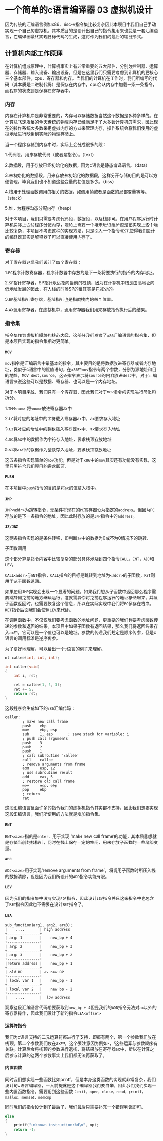 # 一个简单的c语言编译器 03  虚拟机设计

因为传统的汇编语言例如x86、risc-v指令集比较复杂因此本项目中我们自己手动实现一个自己的虚拟机，其本质目的是设计出自己的指令集用来也就是一套汇编语言，在编译器最终实现目标代码的生成，这将作为我们的最后的输出形式。

## 计算机内部工作原理

在计算机组成原理中，计算机事实上有非常重要的五大部件，分别为控制器、运算器、存储器、输入设备、输出设备。但是在这里我们只需要考虑到计算机的更核心三个基本部件，cpu、寄存器和内存。当我们的计算机在工作时，我们所编写的代码（其本质是二进制代码）是保存在内存中，cpu会从内存中加载一条一条指令，而程序的状态则是保存在寄存器中。

### 内存

内存在计算机中是非常重要的，内存可以存储数据当然这个数据是多种多样的。在计算机飞速发展的今天传统的物理内存已经满足不了大多数计算机的需求，因此现在的操作系统大多数采用虚拟内存的方式来管理内存，操作系统会将我们使用的虚拟地址进行映射到实际的物理存储上。

当一个程序存储到内存中时，实际上会分成很多的段：

1.代码段，用来存放代码（或者是指令）。（text）

2.数据段，用于存放已经初始化的数据，因为c语言是静态编译语言。（data）

3.未初始化的数据段，用来存放未初始化的数据段，这样分开存储的目的是可以方便管理。毕竟我们也不知道这些变量的初值是多少。（bss）

4.栈用于处理函数调用的相关的数据，如调用帧或者是函数的局部变量等等。（stack）

5.堆，为程序动态分配内存（heap）

对于本项目，我们只需要考虑代码段，数据段，以及栈即可。在用户程序运行时计算机实际上会给程序分配内存，理论上需要一个堆来进行维护但是在实现上这个堆比较复杂，本项目不考虑这种的实现方法，只是引入一个指令`MEST`,使得我们设计的编译器其实是解释器了可以直接使用内存了。

### 寄存器

对于寄存器这里我们设计了四个寄存器：

1.`PC`程序计数寄存器，程序计数器中存放的是下一条将要执行的指令的内存地址。

2.`SP`指针寄存器，SP指针永远指向当前的栈顶，因为在计算机中栈是由高地址向低地址发展的因此，在入栈的时候SP的值其实是在减少的。

3.`BP`基址指针寄存器，基址指针也是指向栈内的某个位置。

4.`AX`通用寄存器，在虚拟机中，通用寄存器我们用来存放指令执行后的结果。

### 指令集

指令集作为虚拟机模块的核心内容，这部分我们参考了`x86`汇编语言的指令集，但是本项目实现的指令集相对更简单。

#### `MOV`

`mov`指令是汇编语言中最基本的指令，其主要目的是将数据放进寄存器或者内存地址，类似于c语言中的赋值语句，在`x86`中`mov`指令有两个参数，分别为源地址和目的地址，`MOV dest,source`，这条指令表示将`source`的内容放进`dest`中，对于汇编语言来说这些可以是数据、寄存器、也可以是一个内存地址。

对于本项目来说，我们只有一个寄存器，因此我们对于`MOV`指令的实现进行简化和拆分。

1.`IMM<num>` 将`<num>`放进寄存器ax中

2.`LC`将对应的地址中的字符载入寄存器ax中，ax要求存入地址

3.`LI`将对应的地址中的整数载入寄存器ax中，ax要求存入地址

4.`SC`将ax中的数据作为字符存入地址，要求栈顶存放地址

5.`SI`将ax中的数据作为整数存入地址，要求栈顶存放地址

这五条指令实现简单的`mov`功能，但是对于`x86`中的`mov`其实还有功能没有实现，这里只要符合我们项目的需求即可。

#### `PUSH`

在本项目中`push`指令的目的是将`ax`的值放入栈中。

#### `JMP`

`JMP<addr>`为跳转指令，无条件将现在的`PC`寄存器设为指定的`address`。但因为`PC`存放的是下一条指令的地址，因此此时存放的是`JMP`指令中的`address`。

#### `JZ/JNZ`

这两条指令实现的是条件转移，即判断`ax`中的数据为0或不为0情况下的跳转。

子函数调用

这个部分算是指令内容中比较复杂的部分具体涉及到四个指令`CALL`，`ENT`，`ADJ`和`LEV`。

`CALL<addr>`与`ENT`指令，`CALL`指令的目标是跳转到地址为`<addr>`的子函数，`RET`则用于从子函数返回。

如果使用`JMP`实现会出现一个显著的问题，如果我们想从子函数中返回那么程序需要跳转到之前的地方继续运行，这就需要你将之前程序运行的地址存储起来。并且子函数返回时，也需要恢复这个信息，所以在实际实现中我们将`PC`保存在栈中。`RET`指令后面我们会使用`LEV`来代替。

在调用函数中，不仅仅我们要考虑函数的地址问题，更重要的我们也要考虑函数传递的参数和返回的结果。本项目中如果子函数有返回结果，那么我们将返回结果存入`ax`中，它可以是一个值也可以是地址。参数的传递我们规定是顺序传参，但是c语言的调用标准是逆序传参。

为了更好地理解，可以给出一个c语言的例子来理解。

```c++
nt callee(int, int, int);

int caller(void)
{
	int i, ret;

	ret = callee(1, 2, 3);
	ret += 5;
	return ret;
}
```

这段程序会生成如下的`x86`汇编代码：

```
caller:	
		; make new call frame	
		push    ebp	
		mov     ebp, esp        
		sub     1, esp       ; save stack for variable: i	
		; push call arguments	
		push    3	
		push    2	
		push    1	
		; call subroutine 'callee'	
		call    callee	
		; remove arguments from frame	
		add     esp, 12	
		; use subroutine result	
		add     eax, 5	
		; restore old call frame        
		mov     esp, ebp	
		pop     ebp	
		; return	
		ret
```

这段汇编语言里面许多的指令我们的虚拟机指令其实都不支持，因此我们想要实现这段汇编语言，我们所使用的方法就是增加指令集。

#### `ENT`

`ENT<size>`指的是`enter`，用于实现 ‘make new call frame’的功能，其本质思想就是存储当前的栈指针，同时在栈上保存一定的空间，用来存放子函数的一些局部变量。

#### `ADJ`

`ADJ<size>`用于实现‘remove arguments from frame’，将调用子函数时所压入栈的数据清除，但是因为我们所设计的`ADD`指令功能有限。

#### `LEV`

因为我们的指令集中没有实现`POP`指令，因此设计`LEV`指令并且这条指令中也包含了`RET`指令因此也不需要在设计`RET`指令了。

#### `LEA`

```
sub_function(arg1, arg2, arg3);
|    ....       | high address
+---------------+
| arg: 1        |    new_bp + 4
+---------------+
| arg: 2        |    new_bp + 3
+---------------+
| arg: 3        |    new_bp + 2
+---------------+
|return address |    new_bp + 1
+---------------+
| old BP        | <- new BP
+---------------+
| local var 1   |    new_bp - 1
+---------------+
| local var 2   |    new_bp - 2
+---------------+
|    ....       |  low address
```

观察这段汇编语言代码想要获取到`new_bp + 4`但是我们的`ADD`指令无法对`ax`以外的寄存器操作，因此我们设计了新的指令`LEA<offset>`

#### 运算符指令

我们为c语言支持的二元运算符都进行了支持，即都有两个，第一个参数我们放在栈顶，第二个参数我们放在ax中，这个要注意因为例如-，/这些运算与参数顺序有关联。计算后会将栈顶的参数进行退栈，将结果放在寄存器ax中，所以在计算之后参与计算的这两个参数事实上我们都无法再获取了。

#### 内置函数

同时我们想实现一些函数比如printf，但是本身这类函数的实现就非常复杂，我们设计的c语言编译器，一大前提就是这个编译器我们要自举。因此我们我们实现一些内置函数指令。需要用到这些函数：`exit，open，close，read，printf，malloc，memset，memcmp`

同时我们的指令设计到了最后了，我们最后只需要补充一个错误判读即可。

```c++
else 
{    
    printf("unknown instruction:%d\n", op);    
    return -1;
}
```



